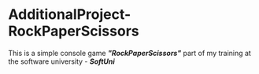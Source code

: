 # AdditionalProject-RockPaperScissors

This is a simple console game _**"RockPaperScissors"**_ part of my training at the software university - _**SoftUni**_

